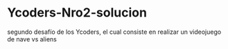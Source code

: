 # Ycoders-Nro2-solucion
segundo desafío de los Ycoders, el cual consiste en realizar un videojuego de nave vs aliens

